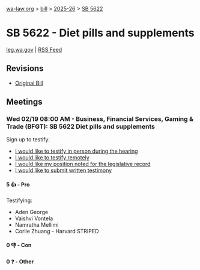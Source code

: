[wa-law.org](/) > [bill](/bill/) > [2025-26](/bill/2025-26/) > [SB 5622](/bill/2025-26/sb/5622/)

# SB 5622 - Diet pills and supplements
[leg.wa.gov](https://app.leg.wa.gov/billsummary?BillNumber=5622&Year=2025&Initiative=false) | [RSS Feed](./rss.xml)

## Revisions
* [Original Bill](1/)

## Meetings
### Wed 02/19 08:00 AM - Business, Financial Services, Gaming & Trade (BFGT): SB 5622 Diet pills and supplements
Sign up to testify:
* [I would like to testify in person during the hearing](https://app.leg.wa.gov/csi/Testifier/Add?chamber=House&mId=32828&aId=164261&caId=25819&tId=1)
* [I would like to testify remotely](https://app.leg.wa.gov/csi/Testifier/Add?chamber=House&mId=32828&aId=164261&caId=25819&tId=2)
* [I would like my position noted for the legislative record](https://app.leg.wa.gov/csi/Testifier/Add?chamber=House&mId=32828&aId=164261&caId=25819&tId=3)
* [I would like to submit written testimony](https://app.leg.wa.gov/csi/Testifier/Add?chamber=House&mId=32828&aId=164261&caId=25819&tId=4)

#### 5 👍 - Pro
Testifying:
* Aden George
* Vaishvi Vontela
* Namratha Mellimi
* Corlie Zhuang - Harvard STRIPED

#### 0 👎 - Con

#### 0 ❓ - Other
